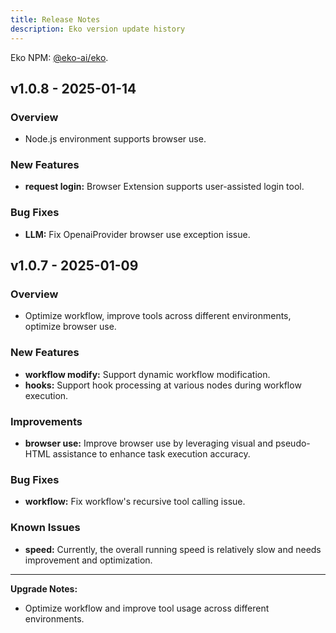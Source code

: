 ```yaml
---
title: Release Notes
description: Eko version update history
---
```


Eko NPM: [@eko-ai/eko](https://www.npmjs.com/package/@eko-ai/eko).

## v1.0.8 - 2025-01-14

### Overview
- Node.js environment supports browser use.

### New Features
- **request login:** Browser Extension supports user-assisted login tool.

### Bug Fixes
- **LLM:** Fix OpenaiProvider browser use exception issue.

## v1.0.7 - 2025-01-09

### Overview
- Optimize workflow, improve tools across different environments, optimize browser use.

### New Features
- **workflow modify:** Support dynamic workflow modification.
- **hooks:** Support hook processing at various nodes during workflow execution.

### Improvements
- **browser use:** Improve browser use by leveraging visual and pseudo-HTML assistance to enhance task execution accuracy.

### Bug Fixes
- **workflow:** Fix workflow's recursive tool calling issue.

### Known Issues
- **speed:** Currently, the overall running speed is relatively slow and needs improvement and optimization.

---

**Upgrade Notes:**
- Optimize workflow and improve tool usage across different environments.